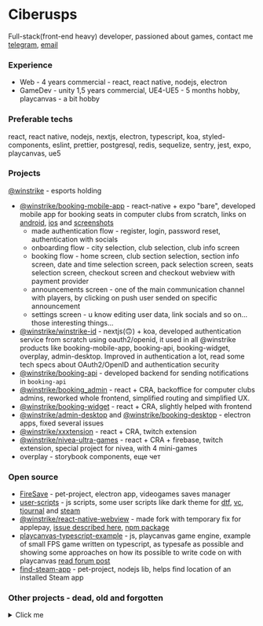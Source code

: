 # Ciberusps

Full-stack(front-end heavy) developer, passioned about games, contact me [telegram](https://t.me/Ciberus), [email](mailto:ciberus.ps+github@gmail.com)

### **Experience**

- Web - 4 years commercial - react, react native, nodejs, electron
- GameDev - unity 1,5 years commercial, UE4-UE5 - 5 months hobby, playcanvas - a bit hobby

### **Preferable techs**

react, react native, nodejs, nextjs, electron, typescript, koa, styled-components, eslint, prettier, postgresql, redis, sequelize, sentry, jest, expo, playcanvas, ue5

### **Projects**

[@winstrike](https://winstrike.gg/) - esports holding

- [@winstrike/booking-mobile-app](https://github.com/winstrike/booking-mobile-app) - react-native + expo "bare", developed mobile app for booking seats in computer clubs from scratch, links on [android](https://plyay.google.com/store/apps/details?id=gg.winstrike.booking), [ios](https://apps.apple.com/us/app/id1493178030?platform=iphone) and [screenshots](https://drive.google.com/drive/folders/19WL4fDZenSHa6JQpl0V69f9lds3cnyJs?usp=sharing)
  - made authentication flow - register, login, password reset, authentication with socials
  - onboarding flow - city selection, club selection, club info screen
  - booking flow - home screen, club section selection, section info screen, date and time selection screen, pack selection screen, seats selection screen, checkout screen and checkout webview with payment provider
  - announcements screen - one of the main communication channel with players, by clicking on push user sended on specific announcement
  - settings screen - u know editing user data, link socials and so on... those interesting things...
- [@winstrike/winstrike-id](https://github.com/winstrike/winstrike-id) - nextjs(🙃) + koa, developed authentication service from scratch using oauth2/openid, it used in all @winstrike products like booking-mobile-app, booking-api, booking-widget, overplay, admin-desktop. Improved in authentication a lot, read some tech specs about OAuth2/OpenID and authentication security
- [@winstrike/booking-api](https://github.com/winstrike/booking-api) - developed backend for sending notifications in `booking-api`
- [@winstrike/booking_admin](https://github.com/winstrike/booking_admin) - react + CRA, backoffice for computer clubs admins, reworked whole frontend, simplified routing and simplified UX.
- [@winstrike/booking-widget](https://github.com/winstrike/booking-widget) - react + CRA, slightly helped with frontend
- [@winstrike/admin-desktop](https://github.com/winstrike/admin-desktop) and [@winstrike/booking-desktop](https://github.com/winstrike/booking-desktop) - electron apps, fixed several issues
- [@winstrike/xxxtension](https://github.com/winstrike/xxxtension) - react + CRA, twitch extension
- [@winstrike/nivea-ultra-games](https://github.com/winstrike/nivea-ultra-games) - react + CRA + firebase, twitch extension, special project for nivea, with 4 mini-games
- overplay - storybook components, еще чет

### Open source

- [FireSave](https://github.com/Ciberusps/FireSave) - pet-project, electron app, videogames saves manager
- [user-scripts](https://github.com/Ciberusps/user-scripts) - js scripts, some user scripts like dark theme for [dtf](https://dtf.ru), [vc](https://vc.ru/), [tjournal](https://tjournal.ru/) and [steam](https://store.steampowered.com/)
- [@winstrike/react-native-webview](https://github.com/winstrike/react-native-webview) - made fork with temporary fix for applepay, [issue described here](https://github.com/react-native-webview/react-native-webview/issues/920#issuecomment-720305564), [npm package](https://github.com/winstrike/react-native-webview/packages/610545)
- [playcanvas-typescript-example](https://github.com/Ciberusps/playcanvas-typescript-example) - js, playcanvas game engine, example of small FPS game written on typescript, as typesafe as possible and showing some approaches on how its possible to write code on with playcanvas [read forum post](https://forum.playcanvas.com/t/example-template-project-with-typescript/25272)
- [find-steam-app](https://github.com/Ciberusps/find-steam-app) - pet-project, nodejs lib, helps find location of an installed Steam app

### Other projects - dead, old and forgotten

<details>
  <summary>Click me</summary>

- [Artifaction.gg](https://artifaction.gg/)

  Site about Artifact | Full-stack developer | 09.2018 | [screenshots](https://drive.google.com/drive/folders/1RidLVceBWTP1dMExlAsfBqtLKODKQVo-?usp=sharing)

  Artifaction.gg - site about [valve](https://www.valvesoftware.com/en/) game - Artifact started by DOTA2/Esports enthusiasts well known in DOTA 2 community([@SirActionSlacks](https://twitter.com/@SirActionSlacks), [@Cyborgmatt](https://twitter.com/@Cyborgmatt), [@SUNSfanTV](https://twitter.com/@SUNSfanTV), [@bukkadota](https://twitter.com/@bukkadota), [@followNoxville](https://twitter.com/@followNoxville)) to build best community project where people may come for anything they want - casual videos, twitch shows, stats, tournaments, hot news, cards info, learning, cardsmith to make their own cards, deck builder, pathfinder and much more.

  I joined the team at the end of september. At start i wanted to make twitch extension - [concept here](https://imgur.com/a/xtcJO9o) later @bukkadota suggest me to help with site development and gave full freedom of choice of technology stack. 
  There was many changes in project structure/tech stack, here some solutions we use:
  - firebase cloud storage as CDN for UGC(raw images, thumbnails...)
  - firebase hosting - for static assets(js, html, css, images, fonts...)
  - cdn.artifaction.gg - repo for fetching images from artifact client and valve API -> processing them(trim, resize, convert) -> and save them in normalized structure. It use [ValveResourceFormat](https://github.com/SteamDatabase/ValveResourceFormat) to decompile assets from client.

  Techs: React, TypeScript, MobX, styled-components, Webpack, Babel, PostgreSQL, Redis, express, Knex.js, Objection.js, Twitch API, Quill, firebase - cloud storage, firebase - hosting, passport, passport-discord, passport-steam, pg, discord.js, nodemon, yarn, yarn workspaces, prettier, sharp, express-session

- [Bubble Text](https://github.com/dkubatko/BubbleText)

  Twitch extension | Front-End developer & Co-founder | 04.2018 | [screenshots](https://drive.google.com/drive/folders/1BqGewZzHA5TSAwPi0dftpX47z6NAYIo1?usp=sharing)

  First of several exts using "Bits in Extensions". Selected by [Twitch.tv](https://twitch.tv/) for feature placement.

  Bubble Text - allows streamers to install an interactive speech bubble on their stream. Viewers can then use bits to get a set of text, animation and bubble style that will be displayed on the stream. By providing a variety of options, bubble text assures a unique and personalized experience for every user. This extension makes viewers feel more engaged by providing a gateway from Twitch to streamer’s screen. For streamers, this extension gives an opportunity to monetize their stream by giving them a portion of each sale.

  Made in collaboration with [@drazzzer](https://twitter.com/drazzzer)(Kubatko Daniil)

  Techs: React, TypeScript, MobX, styled-components, Webpack, socket.io, Twitch API, Twitch Extensions

- [GameStat](https://github.com/Ciberusps/gamestat)

  Twitch extension | Owner | 09.2017 | [screenshots](https://drive.google.com/drive/folders/1sNbjxvxU9S5ONYIgdLiKe2Wjp81BRsth?usp=sharing)

  [Twitch extension](https://dashboard.twitch.tv/extensions/4xthrtbw4oqjxl478qsjspia8vt3ra) provide in-game statistics for the streamers currently support DOTA 2
  Also integrated data from awesome personal esports training lab - GOSU.AI u can read about it here

  Techs: React, Postman, PostgreSQL, Webpack, MobX, Redis, yarn, yarn workspaces, lodash, Twitch API, Twitch Extensions

  Metrics:
    Installs - 2950,
    Uninstalls - 824,
    Activations - 1603,
    Views - 8,477,823,
    Uniq Viewers - 4,899,421,
    Uniq Viewers(09.01-07.02) - 240,888,
    Clicks - 9,927,763,
    Uniq Interactions - 1,123,464,
    Uniq Interactions(09.01-07.02) - 64,278,

- Treasure Simulator 2

  Prototype | Owner | 24.01.2017 | [screenshots](https://drive.google.com/drive/folders/1LLXjpPTuQ2oZtjRJUZdJtH9Wfc0x2GQz?usp=sharing)

  Second version of my "Treasure Simulator DOTA 2" app.
  Refactored and updated "DOTA 2 Wiki Parser" to v2.
  
  Techs: Unity3D, C#, Texture Packer, PVRTC, Photoshop, base64, AES, Visual Studio, Resharper, git, Bitbucket

- Treasure Simulator DOTA 2
  App(Android) | Owner | 07.2015-01.2016 | [screenshots](https://drive.google.com/drive/folders/1GCXxMIleoelPnjUELFFsoc8NutS5F4r6?usp=sharing)

  App simulate opening treasures from DOTA 2.
  Items are parsed from DOTA 2 Wiki with my "DOTA 2 Wiki Parser"

  UPDATE: currently unavalable due to changed Google Play policies, need to rebuild app and publish again

  Metrics
    Installs - 53.48K,
    Average rating - 4.04,

- [DOTA 2 Wiki Parser v2](https://github.com/Ciberusps/DOTA2WikiParser-V2)

  Unity3D app | Owner | 24.01.2017 | [screenshots](https://drive.google.com/drive/folders/1f90i-dzKWVPdOX8FL9x-P8X2onVR-j2E?usp=sharing)

  Moved to Unity codebase of "DOTA 2 Wiki Parser" with updated UI. Made for "Treasure Simulator 2" project

  Techs: Unity3D, HtmlAgilityPack, Json.NET

- [DOTA 2 Wiki Parser](https://github.com/Ciberusps/DOTA2WikiParser)
  .NET app | Owner | 07.2015-01.2016 | [screenshots](https://drive.google.com/drive/folders/1onh7GwZ3jwnA8vEfDSsNAELFvGOaOgvl?usp=sharing)

  DOTA 2 Wiki(dota2.gamepedia.com) parser for "Treasure Simulator DOTA 2" project.

  Techs: C#, .NET, Visual Studio, Resharper, HtmlAgilityPack, MetroUI, MiniJSON

- [FilmSearch](https://github.com/Ciberusps/FilmSearch) - [screenshots](https://drive.google.com/drive/folders/1heH23KzEVfOLYKyKstQUVjo2dVF7XpMq?usp=sharing)
- [Yandex Mobilization 2016](https://github.com/Ciberusps/YandexMobilization) - [screenshots](https://drive.google.com/drive/folders/1EfgUdYRu1t3mWhriPp-LVpuJeoMVnQNM?usp=sharing)
- [InstaGallery](https://github.com/Ciberusps/insta-gallery)

</details>
